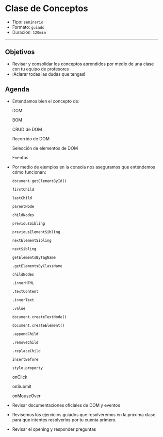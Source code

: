 # Clase de Conceptos

- Tipo: `seminario`
- Formato: `guiado`
- Duración: `120min`

***

## Objetivos

- Revisar y consolidar los conceptos aprendidos por medio de una clase con tu
  equipo de profesores
- ¡Aclarar todas las dudas que tengas!

## Agenda

- Entendamos bien el concepto de:

  DOM

  BOM

  CRUD de DOM

  Recorrido de DOM

  Selección de elementos de DOM

  Eventos

- Por medio de ejemplos en la consola nos aseguramos que entendemos cómo
    funcionan:

  `document.getElementById()`

  `firstChild`

  `lastChild`

  `parentNode`

  `childNodes`

  `previousSibling`

  `previousElementSibling`

  `nextElementSibling`

  `nextSibling`

  `getElementsByTagName`

  `.getElementsByClassName`

  `childNodes`

  `.innerHTML`

  `.textContent`

  `.innerText`

  `.value`

  `document.createTextNode()`

  `document.createElement()`

  `.appendChild`

  `.removeChild`

  `.replaceChild`

  `insertBefore`

  `style.property`

  onClick

  onSubmit

  onMouseOver

- Revisar documentaciones oficiales de DOM y eventos

- Revisemos los ejercicios guiados que resolveremos en la próxima clase para
   que intentes resolverlos por tu cuenta primero.
   
- Revisar el opening y responder preguntas

